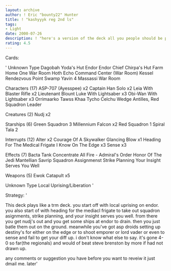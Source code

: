 ```yaml
---
layout: archive
author: ! Eric "bounty22" Hunter
title: ! "kashyyyk reg 2nd ls"
tags:
- Light
date: 2000-07-26
description: ! "here's a version of the deck all you people should be playing. mo more trm crap."
rating: 4.5
---
```

Cards: 

'
Unknown Type
Dagobah Yoda's Hut
Endor
Endor Chief Chirpa's Hut
Farm
Home One War Room
Hoth Echo Command Center (War Room)
Kessel
Rendezvous Point
Swamp
Yavin 4 Massassi War Room

Characters (17)
ASP-707 (Ayesspee)  x2
Captain Han Solo  x2
Leia With Blaster Rifle  x2
Lieutenant Blount
Luke With Lightsaber  x3
Obi-Wan With Lightsaber  x3
Orrimaarko
Tawss Khaa
Tycho Celchu
Wedge Antilles, Red Squadron Leader

Creatures (2)
Nudj  x2

Starships (6)
Green Squadron 3
Millennium Falcon  x2
Red Squadron 1
Spiral
Tala 2

Interrupts (12)
Alter  x2
Courage Of A Skywalker
Glancing Blow  x1
Heading For The Medical Frigate
I Know
On The Edge  x3
Sense  x3

Effects (7)
Bacta Tank
Concentrate All Fire - Admiral's Order
Honor Of The Jedi
Mantellian Savrip
Squadron Assignmenst
Strike Planning
Your Insight Serves You Well

Weapons (5)
Ewok Catapult  x5

Unknown Type
Local Uprising/Liberation
'

Strategy: '

This deck plays like a trm deck. you start off with local uprising on endor. you also start of with heading for the mediacl frigate to take out squadron asignments, strike planning, and your insight serves you well. from there you get nudj's out and you get some ships at endor to drain. then you just batle them out on the ground. meanwhile you've got asp droids setting up destiny's for either on the edge or to shoot emporer or lord vader or even to sense and fail to get your diff up. i don't know what else to say. it's gone 4-0 so far(the regionals) and would of beat steve brenston by more if had not drawn up.

any comments or suggestion you have before you want to reveiw it just dmail me.
later'